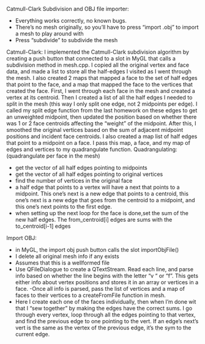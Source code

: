 Catmull-Clark Subdivision and OBJ file importer:

- Everything works correctly, no known bugs.
- There’s no mesh originally, so you’ll have to press “import .obj” to import a mesh to play around with
- Press “subdivide” to subdivide the mesh

Catmull-Clark: 
I implemented the Catmull-Clark subdivision algorithm by creating a push button that connected to a slot in MyGL that calls a subdivision method in mesh.cpp. I copied all the original vertex and face data, and made a list to store all the half-edges I visited as I went through the mesh. I also created 2 maps that mapped a face to the set of half edges that point to the face, and a map that mapped the face to the vertices that created the face.
First, I went through each face in the mesh and created a vertex at its centroid. Then I created a list of all the half edges I needed to split in the mesh (this way I only split one edge, not 2 midpoints per edge). I called my split edge function from the last homework on these edges to get an unweighted midpoint, then updated the position based on whether there was 1 or 2 face centroids affecting the “weight” of the midpoint.
After this, I smoothed the original vertices based on the sum of adjacent midpoint positions and incident face centroids. I also created a map list of half edges that point to a midpoint on a face.
I pass this map, a face, and my map of edges and vertices to my quadrangulate function.
Quadrangulating: (quadrangulate per face in the mesh)
- get the vector of all half edges pointing to midpoints
- get the vector of all half edges pointing to original vertices
- find the number of vertices in the original face
- a half edge that points to a vertex will have a next that points to a midpoint. This one’s next is a new edge that points to a centroid, this one’s next is a new edge that goes from the centroid to a midpoint, and this one’s next points to the first edge.
- when setting up the next loop for the face is done,set the sum of the new half edges. The from_centroid[i] edges are sums with the to_centroid[i-1] edges

Import OBJ:
- in MyGL, the import obj push button calls the slot importObjFile()
- I delete all original mesh info if any exists
- Assumes that this is a wellformed file
- Use QFileDialogue to create a QTextStream. Read each line, and parse info based on whether the line begins with the letter “v “ or “f”. This gets either info about vertex positions and stores it in an array or vertices in a face. 
-Once all info is parsed, pass the list of vertices and a map of faces to their vertices to a createFromFile function in mesh.
- Here I create each one of the faces individually, then when I’m done wit that I “sew together” by making the edges have the correct sums. I go through every vertex, loop through all the edges pointing to that vertex, and find the previous edge to one pointing to the vert. If an edge’s next’s vert is the same as the vertex of the previous edge, it’s the sym to the current edge.
